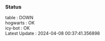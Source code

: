 ### Status


table : DOWN  
hogwarts : OK  
icy-bot : OK  
Latest Update : 2024-04-08 00:37:41.356898
